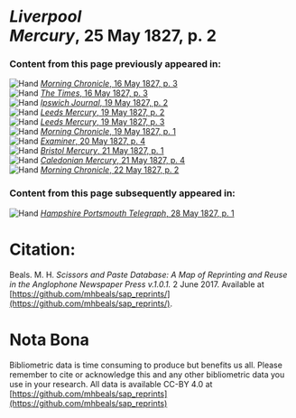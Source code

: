 # *Liverpool Mercury*, 25 May 1827, p. 2  
  
### Content from this page previously appeared in:  
![Hand](http://scissorsandpaste.net/wp-content/uploads/2017/06/smallhandpointer.png) [*Morning Chronicle*, 16 May 1827, p. 3](https://mhbeals.github.io/sap_html/Morning-Chronicle/Morning-Chronicle-16-May-1827-p-3)  
![Hand](http://scissorsandpaste.net/wp-content/uploads/2017/06/smallhandpointer.png) [*The Times*, 16 May 1827, p. 3](https://mhbeals.github.io/sap_html/The-Times/The-Times-16-May-1827-p-3)  
![Hand](http://scissorsandpaste.net/wp-content/uploads/2017/06/smallhandpointer.png) [*Ipswich Journal*, 19 May 1827, p. 2](https://mhbeals.github.io/sap_html/Ipswich-Journal/Ipswich-Journal-19-May-1827-p-2)  
![Hand](http://scissorsandpaste.net/wp-content/uploads/2017/06/smallhandpointer.png) [*Leeds Mercury*, 19 May 1827, p. 2](https://mhbeals.github.io/sap_html/Leeds-Mercury/Leeds-Mercury-19-May-1827-p-2)  
![Hand](http://scissorsandpaste.net/wp-content/uploads/2017/06/smallhandpointer.png) [*Leeds Mercury*, 19 May 1827, p. 3](https://mhbeals.github.io/sap_html/Leeds-Mercury/Leeds-Mercury-19-May-1827-p-3)  
![Hand](http://scissorsandpaste.net/wp-content/uploads/2017/06/smallhandpointer.png) [*Morning Chronicle*, 19 May 1827, p. 1](https://mhbeals.github.io/sap_html/Morning-Chronicle/Morning-Chronicle-19-May-1827-p-1)  
![Hand](http://scissorsandpaste.net/wp-content/uploads/2017/06/smallhandpointer.png) [*Examiner*, 20 May 1827, p. 4](https://mhbeals.github.io/sap_html/Examiner/Examiner-20-May-1827-p-4)  
![Hand](http://scissorsandpaste.net/wp-content/uploads/2017/06/smallhandpointer.png) [*Bristol Mercury*, 21 May 1827, p. 1](https://mhbeals.github.io/sap_html/Bristol-Mercury/Bristol-Mercury-21-May-1827-p-1)  
![Hand](http://scissorsandpaste.net/wp-content/uploads/2017/06/smallhandpointer.png) [*Caledonian Mercury*, 21 May 1827, p. 4](https://mhbeals.github.io/sap_html/Caledonian-Mercury/Caledonian-Mercury-21-May-1827-p-4)  
![Hand](http://scissorsandpaste.net/wp-content/uploads/2017/06/smallhandpointer.png) [*Morning Chronicle*, 22 May 1827, p. 2](https://mhbeals.github.io/sap_html/Morning-Chronicle/Morning-Chronicle-22-May-1827-p-2)  
  
### Content from this page subsequently appeared in:  
![Hand](http://scissorsandpaste.net/wp-content/uploads/2017/06/smallhandpointer.png) [*Hampshire Portsmouth Telegraph*, 28 May 1827, p. 1](https://mhbeals.github.io/sap_html/Hampshire-Portsmouth-Telegraph/Hampshire-Portsmouth-Telegraph-28-May-1827-p-1)  


# Citation: 

Beals. M. H. *Scissors and Paste Database: A Map of Reprinting and Reuse in the Anglophone Newspaper Press v.1.0.1.* 2 June 2017. Available at [https://github.com/mhbeals/sap_reprints/](https://github.com/mhbeals/sap_reprints/). 

# Nota Bona

Bibliometric data is time consuming to produce but benefits us all. Please remember to cite or acknowledge this and any other bibliometric data you use in your research. All data is available CC-BY 4.0 at [https://github.com/mhbeals/sap_reprints](https://github.com/mhbeals/sap_reprints)